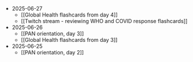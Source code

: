- 2025-06-27
	- [[Global Health flashcards from day 4]]
	- [[Twitch stream - reviewing WHO and COVID response flashcards]]
- 2025-06-26
	- [[PAN orientation, day 3]]
	- [[Global Health flashcards from day 3]]
- 2025-06-25
	- [[PAN orientation, day 2]]
